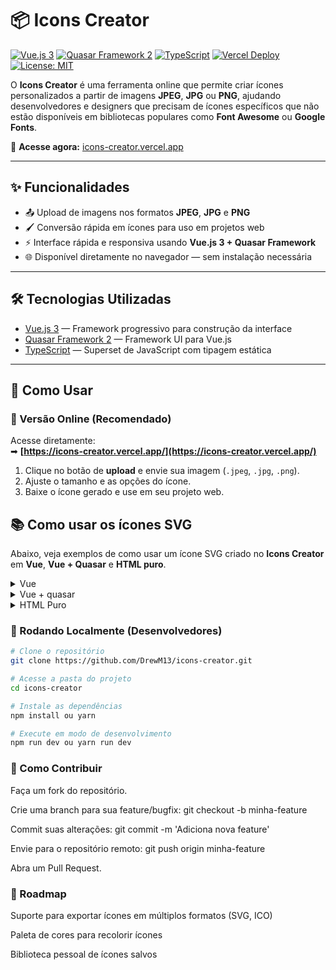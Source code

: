 # 📦 Icons Creator

[![Vue.js 3](https://img.shields.io/badge/Vue.js-3-42b883?logo=vue.js&logoColor=white)](https://vuejs.org/)
[![Quasar Framework 2](https://img.shields.io/badge/Quasar-2-1976d2?logo=quasar&logoColor=white)](https://quasar.dev/)
[![TypeScript](https://img.shields.io/badge/TypeScript-4-3178c6?logo=typescript&logoColor=white)](https://www.typescriptlang.org/)
[![Vercel Deploy](https://img.shields.io/badge/Deploy-Vercel-black?logo=vercel&logoColor=white)](https://icons-creator.vercel.app/)
[![License: MIT](https://img.shields.io/badge/License-MIT-yellow.svg)](LICENSE)

O **Icons Creator** é uma ferramenta online que permite criar ícones personalizados a partir de imagens **JPEG**, **JPG** ou **PNG**, ajudando desenvolvedores e designers que precisam de ícones específicos que não estão disponíveis em bibliotecas populares como **Font Awesome** ou **Google Fonts**.

🔗 **Acesse agora:** [icons-creator.vercel.app](https://icons-creator.vercel.app/)

---

## ✨ Funcionalidades

- 📤 Upload de imagens nos formatos **JPEG**, **JPG** e **PNG**
- 🖌 Conversão rápida em ícones para uso em projetos web
- ⚡ Interface rápida e responsiva usando **Vue.js 3 + Quasar Framework**
- 🌐 Disponível diretamente no navegador — sem instalação necessária

---

## 🛠 Tecnologias Utilizadas

- [Vue.js 3](https://vuejs.org/) — Framework progressivo para construção da interface
- [Quasar Framework 2](https://quasar.dev/) — Framework UI para Vue.js
- [TypeScript](https://www.typescriptlang.org/) — Superset de JavaScript com tipagem estática

---

## 🚀 Como Usar

### 🔹 Versão Online (Recomendado)
Acesse diretamente:  
➡ **[https://icons-creator.vercel.app/](https://icons-creator.vercel.app/)**

1. Clique no botão de **upload** e envie sua imagem (`.jpeg`, `.jpg`, `.png`).
2. Ajuste o tamanho e as opções do ícone.
3. Baixe o ícone gerado e use em seu projeto web.

## 📚 Como usar os ícones SVG

Abaixo, veja exemplos de como usar um ícone SVG criado no **Icons Creator** em **Vue**, **Vue + Quasar** e **HTML puro**.

<details>
<summary> Vue </summary>

```vue
<template>
    <div>
    <img src="/icon.svg" > //Adicione o caminho onde está salvo o ícone no src
  </div>
</template>
```
</details>

<details>
<summary> Vue + quasar </summary>

```vue
<template>
    <div>
    <q-icon name="img:/icon.svg" /> //Adicione o caminho onde está salvo o ícone no name e ao usar coloque 'img:caminho'
  </div>
</template>
```
</details>

<details>
  <summary> HTML Puro</summary>
  
  ```html
<!DOCTYPE html>
<html lang="pt-br">
<head>
    <meta charset="UTF-8">
    <meta name="viewport" content="width=device-width, initial-scale=1.0">
    <title>Document</title>
</head>
<body>
<img src="/icon.svg" alt="Ícone" /> //Adicione o caminho onde está salvo o ícone no src
</body>
</html>
```
</details>


### 🔹 Rodando Localmente (Desenvolvedores)

```bash
# Clone o repositório
git clone https://github.com/DrewM13/icons-creator.git

# Acesse a pasta do projeto
cd icons-creator

# Instale as dependências
npm install ou yarn

# Execute em modo de desenvolvimento
npm run dev ou yarn run dev
```

### 🤝 Como Contribuir
Faça um fork do repositório.

Crie uma branch para sua feature/bugfix:
git checkout -b minha-feature

Commit suas alterações:
git commit -m 'Adiciona nova feature'

Envie para o repositório remoto:
git push origin minha-feature

Abra um Pull Request.

### 📌 Roadmap
 Suporte para exportar ícones em múltiplos formatos (SVG, ICO)

 Paleta de cores para recolorir ícones

 Biblioteca pessoal de ícones salvos

 
